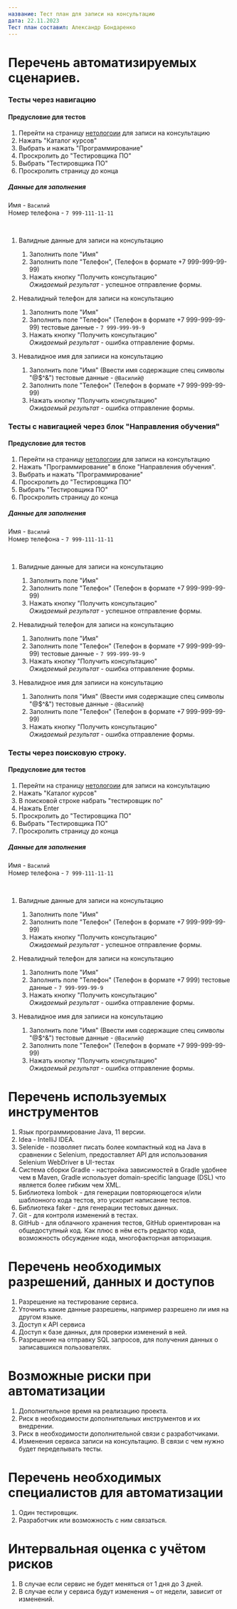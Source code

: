 ```yaml
---
название: Тест план для записи на консультацию
дата: 22.11.2023
Тест план составил: Александр Бондаренко
---
```


# Перечень автоматизируемых сценариев.

### Тесты через навигацию

#### Предусловие для тестов
  1. Перейти на страницу [нетологоии](https://netology.ru/#/) для записи на консультацию
  1. Нажать "Каталог курсов"
  1. Выбрать и нажать "Программирование"
  1. Проскролить до "Тестировщика ПО"
  1. Выбрать "Тестировщика ПО"
  1. Проскролить страницу до конца

##### Данные для заполнения
Имя - ```Василий```
<br>
Номер телефона - ```7 999-111-11-11```
  
  <br>

  1. Валидные данные для записи на консультацию
     1. Заполнить поле "Имя"
     1. Заполнить поле "Телефон", (Телефон в формате +7 999-999-99-99)
     1. Нажать кнопку "Получить консультацию"
        <br>
    *Ожидаемый результат* - успешное отправление формы.
    
  1. Невалидный телефон для записи на консультацию
     1. Заполнить поле "Имя"
     1. Заполнить поле "Телефон" (Телефон в формате +7 999-999-99-99) тестовые данные - ```7 999-999-99-9```
     1. Нажать кнопку "Получить консультацию"
           <br>
    *Ожидаемый результат* - ошибка отправление формы.
        
  1. Невалидное имя для запииси на консультацию
     1. Заполнить поле "Имя" (Ввести имя содержащие спец символы "@$^&") тестовые данные - ```@Василий@```
     1. Заполнить поле "Телефон" (Телефон в формате +7 999-999-99-99)
     1. Нажать кнопку "Получить консультацию"
        <br>
    *Ожидаемый результат* - ошибка отправление формы.
        

  ### Тесты с навигацией через блок "Направления обучения"

  #### Предусловие для тестов
  1. Перейти на страницу [нетологоии](https://netology.ru/#/) для записи на консультацию
  1. Нажать "Программирование" в блоке "Направления обучения".
  1. Выбрать и нажать "Программирование"
  1. Проскролить до "Тестировщика ПО"
  1. Выбрать "Тестировщика ПО"
  1. Проскролить страницу до конца

##### Данные для заполнения
Имя - ```Василий```
<br>
Номер телефона - ```7 999-111-11-11```
  
  <br>
  
  1. Валидные данные для записи на консультацию
     1. Заполнить поле "Имя"
     1. Заполнить поле "Телефон" (Телефон в формате +7 999-999-99-99)
     1. Нажать кнопку "Получить консультацию"
        <br>
    *Ожидаемый результат* - успешное отправление формы.
        
  1. Невалидный телефон для записи на консультацию
     1. Заполнить поле "Имя"
     1. Заполнить поле "Телефон" (Телефон в формате +7 999-999-99-99) тестовые данные - ```7 999-999-99-9```
     1. Нажать кнопку "Получить консультацию"
        <br>
    *Ожидаемый результат* - ошибка отправление формы.
      
  1. Невалидное имя для запииси на консультацию
     1. Заполнить поля "Имя" (Ввести имя содержащие спец символы "@$^&") тестовые данные - ```@Василий@```
     1. Заполнить поле "Телефон" (Телефон в формате +7 999-999-99-99)
     1. Нажать кнопку "Получить консультацию"
        <br>
    *Ожидаемый результат* - ошибка отправление формы.

  ### Тесты через поисковую строку.
  
  #### Предусловие для тестов
  1. Перейти на страницу [нетологоии](https://netology.ru/#/) для записи на консультацию
  1. Нажать "Каталог курсов"
  1. В поисковой строке набрать "тестировщик по"
  1. Нажать Enter 
  1. Проскролить до "Тестировщика ПО"
  1. Выбрать "Тестировщика ПО"
  1. Проскролить страницу до конца

##### Данные для заполнения
Имя - ```Василий```
<br>
Номер телефона - ```7 999-111-11-11```
  
  <br>
  
  1. Валидные данные для записи на консультацию
     1. Заполнить поле "Имя"
     1. Заполнить поле "Телефон" (Телефон в формате +7 999-999-99-99)
     1. Нажать кнопку "Получить консультацию"
        <br>
    *Ожидаемый результат* - успешное отправление формы.
        
  1. Невалидный телефон для записи на консультацию
     1. Заполнить поле "Имя"
     1. Заполнить поле "Телефон" (Телефон в формате +7 999) тестовые данные - ```7 999-999-99-9```
     1. Нажать кнопку "Получить консультацию"
        <br>
    *Ожидаемый результат* - ошибка отправление формы.
      
  1. Невалидное имя для запииси на консультацию
     1. Заполнить поле "Имя" (Ввести имя содержащие спец символы "@$^&") тестовые данные - ```@Василий@```
     1. Заполнить поле "Телефон" (Телефон в формате +7 999-999-99-99)
     1. Нажать кнопку "Получить консультацию"
        <br>
    *Ожидаемый результат* - ошибка отправление формы.

  
# Перечень используемых инструментов

  1. Язык программирование Java, 11 версии.
  1. Idea - IntelliJ IDEA.
  1. Selenide - позволяет писать более компактный код на Java в сравнении с Selenium, предоставляет API для использования Selenium WebDriver в UI-тестах
  1. Система сборки Gradle - настройка зависимостей в Gradle удобнее чем в Maven, Gradle использует domain-specific language (DSL) что является более гибким чем XML.
  1. Библиотека lombok - для генерации повторяющегося и/или шаблонного кода тестов, это ускорит написание тестов.
  1. Библиотека faker - для генерации тестовых данных.
  1. Git - для контроля изменений в тестах.
  1. GitHub - для облачного хранения тестов, GitHub ориентирован на общедоступный код. Как плюс в нём есть редактор кода, возможность обсуждение кода, многофакторная авторизация.

# Перечень необходимых разрешений, данных и доступов

  1. Разрешение на тестирование сервиса.
  1. Уточнить какие данные разрешены, например разрешено ли имя на другом языке.
  1. Доступ к API сервиса
  1. Доступ к базе данных, для проверки изменений в ней.
  1. Разрешение на отправку SQL запросов, для получения данных о записавшихся пользователях.

# Возможные риски при автоматизации

  1. Дополнительное время на реализацию проекта.
  1. Риск в необходимости дополнительных инструментов и их внедрении.
  1. Риск в необходимости дополнительной связи с разработчиками. 
  1. Изменения сервиса записи на консультацию. В связи с чем нужно будет переделывать тесты. 

# Перечень необходимых специалистов для автоматизации

  1. Один тестировщик.
  1. Разработчик или возможность с ним связаться. 

# Интервальная оценка с учётом рисков
  
  1. В случае если сервис не будет меняться от 1 дня до 3 дней.
  1. В случае если у сервиса будут изменения ~ от недели, зависит от изменений.

